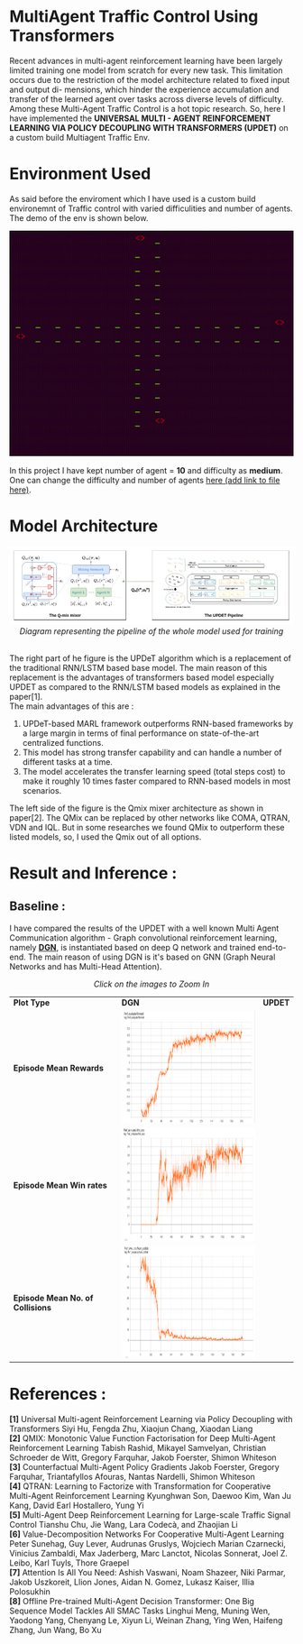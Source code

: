 # MultiAgent Traffic Control Using Transformers

Recent advances in multi-agent reinforcement learning have been largely limited training one model from scratch for every new task. This limitation occurs due to the restriction of the model architecture related to fixed input and output di- mensions, which hinder the experience accumulation and transfer of the learned agent over tasks across diverse levels of difficulty. Among these Multi-Agent Traffic Control is a hot topic research. So, here I have implemented the **UNIVERSAL MULTI - AGENT REINFORCEMENT LEARNING VIA POLICY DECOUPLING WITH TRANSFORMERS (UPDET)** on a custom build Multiagent Traffic Env.

# Environment Used

As said before the enviroment which I have used is a custom build environemnt of Traffic control with varied difficulities and number of agents. The demo of the env is shown below.

<p align="center"><img src="./assets/traffic.gif" height = "400" width="800"/></p>

In this project I have kept number of agent = **10** and difficulty as **medium**. One can change the difficulty and number of agents <a href="">here (add link to file here)<a/>.

# Model Architecture

<p align="center"><img src="./assets/algo.jpg"/><br><em>Diagram representing the pipeline of the whole model used for training</em></p>
<br>
The right part of he figure is the UPDeT algorithm which is a replacement of the traditional RNN/LSTM based base model. The main reason of this replacement is the advantages of transformers based model especially UPDET as compared to the RNN/LSTM based models as explained in the paper[1].<br>
The main advantages of this are : <br>
<ol>
<li>UPDeT-based MARL framework outperforms RNN-based frameworks by a large margin in terms of final performance on state-of-the-art centralized functions.<br></li>
<li>This model has strong transfer capability and can handle a number of different tasks at a time.</li>
<li>The model accelerates the transfer learning speed (total steps cost) to make it roughly 10 times faster compared to RNN-based models in most scenarios.</li>
</ol>
The left side of the figure is the Qmix mixer architecture as shown in paper[2]. The QMix can be replaced by other networks like COMA, QTRAN, VDN and IQL. But in some researches we found QMix to outperform these listed models, so, I used the Qmix out of all options. 

# Result and Inference :

## Baseline : 
I have compared the results of the UPDET with a well known Multi Agent Communication algorithm - Graph convolutional reinforcement learning, namely <a href="https://arxiv.org/pdf/1810.09202.pdf">**DGN**</a>, is instantiated based on deep Q network and trained end-to-end. The main reason of using DGN is it's based on GNN (Graph Neural Networks and has Multi-Head Attention).
  
 <p align="center"><em>Click on the images to Zoom In</em></p>
<table align="center">
  <tr>
    <td><B>Plot Type</B></td>
    <td><B>DGN</B></td>
    <td><B>UPDET</B></td>
  </tr>
  <tr>
  <td><B>Episode Mean Rewards</B></td>
  <td><img src="./assets/dgn_r.png" height = "200" width = "300"/><td>
  </tr>
  <tr>
  <td><B>Episode Mean Win rates</B></td>
  <td><img src="./assets/dgn_wr.png" height = "200" width = "300"/><td>
  </tr>
  <tr>
  <td><B>Episode Mean No. of Collisions</B></td>
  <td><img src="./assets/dgn_nc.png" height = "200" width = "300"/><td>
  </tr>
</table>






# References :

**[1]** Universal Multi-agent Reinforcement Learning via Policy Decoupling with Transformers Siyi Hu, Fengda Zhu, Xiaojun Chang, Xiaodan Liang<br>
**[2]** QMIX: Monotonic Value Function Factorisation for Deep Multi-Agent Reinforcement Learning
Tabish Rashid, Mikayel Samvelyan, Christian Schroeder de Witt, Gregory Farquhar, Jakob Foerster, Shimon Whiteson<br>
**[3]** Counterfactual Multi-Agent Policy Gradients Jakob Foerster, Gregory Farquhar, Triantafyllos Afouras, Nantas Nardelli, Shimon Whiteson<br>
**[4]** QTRAN: Learning to Factorize with Transformation for Cooperative Multi-Agent Reinforcement Learning Kyunghwan Son, Daewoo Kim, Wan Ju Kang, David Earl Hostallero, Yung Yi<br>
**[5]** Multi-Agent Deep Reinforcement Learning for Large-scale Traffic Signal Control Tianshu Chu, Jie Wang, Lara Codecà, and Zhaojian Li <br>
**[6]** Value-Decomposition Networks For Cooperative Multi-Agent Learning Peter Sunehag, Guy Lever, Audrunas Gruslys, Wojciech Marian Czarnecki, Vinicius Zambaldi, Max Jaderberg, Marc Lanctot, Nicolas Sonnerat, Joel Z. Leibo, Karl Tuyls, Thore Graepel <br>
**[7]** Attention Is All You Need: Ashish Vaswani, Noam Shazeer, Niki Parmar, Jakob Uszkoreit, Llion Jones, Aidan N. Gomez, Lukasz Kaiser, Illia Polosukhin <br>
**[8]** Offline Pre-trained Multi-Agent Decision Transformer: One Big Sequence Model Tackles All SMAC Tasks Linghui Meng, Muning Wen, Yaodong Yang, Chenyang Le, Xiyun Li, Weinan Zhang, Ying Wen, Haifeng Zhang, Jun Wang, Bo Xu

